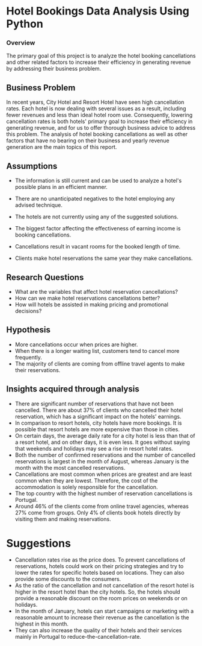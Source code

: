 # Hotel Bookings Data Analysis Using Python

### Overview

The primary goal of this project is to analyze the hotel booking cancellations and other related factors to increase their efficiency in generating revenue by addressing their business problem. 

## Business Problem

In recent years, City Hotel and Resort Hotel have seen high cancellation rates. Each hotel is now dealing with several issues as a result, including fewer revenues and less than ideal hotel room use. Consequently, lowering cancellation rates is both hotels' primary goal to increase their efficiency in generating revenue, and for us to offer thorough business advice to address this problem. The analysis of hotel booking cancellations as well as other factors that have no bearing on their business and yearly revenue generation are the main topics of this report.

## Assumptions

+ The information is still current and can be used to analyze a hotel's possible plans in an efficient manner.

+ There are no unanticipated negatives to the hotel employing any advised technique.

+ The hotels are not currently using any of the suggested solutions.

+ The biggest factor affecting the effectiveness of earning income is booking cancellations.

+ Cancellations result in vacant rooms for the booked length of time.

+ Clients make hotel reservations the same year they make cancellations.

## Research Questions

+ What are the variables that affect hotel reservation cancellations?
+ How can we make hotel reservations cancellations better?
+ How will hotels be assisted in making pricing and promotional decisions?

## Hypothesis

+ More cancellations occur when prices are higher.
+ When there is a longer waiting list, customers tend to cancel more frequently.
+ The majority of clients are coming from offline travel agents to make their reservations.

## Insights acquired through analysis

+ There are significant number of reservations that have not been cancelled. There are about 37% of clients who cancelled their hotel reservation, which has a significant impact on the hotels' earnings.
+ In comparison to resort hotels, city hotels have more bookings. It is possible that resort hotels are more expensive than those in cities.
+ On certain days, the average daily rate for a city hotel is less than that of a resort hotel, and on other days, it is even less. It goes without saying that weekends and holidays may see a rise in resort hotel rates.
+ Both the number of confirmed reservations and the number of cancelled reservations is largest in the month of August, whereas January is the month with the most cancelled reservations.
+ Cancellations are most common when prices are greatest and are least common when they are lowest. Therefore, the cost of the accommodation is solely responsible for the cancellation.
+ The top country with the highest number of reservation cancellations is Portugal.
+ Around 46% of the clients come from online travel agencies, whereas 27% come from groups. Only 4% of clients book hotels directly by visiting them and making reservations.
  
# Suggestions

+ Cancellation rates rise as the price does. To prevent cancellations of reservations, hotels could work on their pricing strategies and try to lower the rates for specific hotels based on locations. They can also provide some discounts to the consumers.
+ As the ratio of the cancellation and not cancellation of the resort hotel is higher in the resort hotel than the city hotels. So, the hotels should provide a reasonable discount on the room prices on weekends or on holidays.
+ In the month of January, hotels can start campaigns or marketing with a reasonable amount to increase their revenue as the cancellation is the highest in this month.
+ They can also increase the quality of their hotels and their services mainly in Portugal to reduce-the-cancellation-rate.


